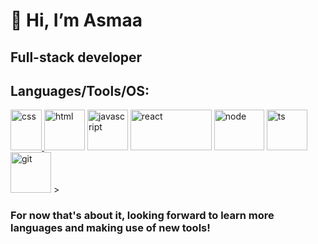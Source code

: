 
# **👋 Hi, I’m Asmaa**
## Full-stack developer 

## Languages/Tools/OS:
   <p >
      <a href="https://developer.mozilla.org/es/docs/Web/CSS" target="_blank" rel="nofollow">
        <img src="https://github.com/asmaa-develcode/asmaa-develcode/assets/150438300/b38dc74f-d7e8-46c7-a1b4-ece156e3fd69" alt="css" width="50" height="65"> </a>
        <a href="https://developer.mozilla.org/es/docs/Web/HTML" target="_blank" rel="nofollow">
            <img src="https://github.com/asmaa-develcode/asmaa-develcode/assets/150438300/b503048a-f7f1-4363-87f8-e9e2029abc61" alt="html" width="65" height="65"></a>
            <a href="https://developer.mozilla.org/es/docs/Web/JavaScript" target="_blank" rel="nofollow">
                <img src="https://github.com/asmaa-develcode/asmaa-develcode/assets/150438300/e17ad421-0eb9-4eeb-a3af-2d9c0b051bf7" alt="javascript" width="65" height="65"></a>
                <a href="https://es.react.dev/" target="_blank" rel="nofollow">
                    <img src="https://github.com/asmaa-develcode/asmaa-develcode/assets/150438300/675706b1-dbbc-4092-b968-1b9a5ff55198" alt="react" width="130" height="65"></a>
                    <a href="https://nodejs.org/en/learn/getting-started/introduction-to-nodejs" target="_blank" rel="nofollow">
                        <img src="https://github.com/asmaa-develcode/asmaa-develcode/assets/150438300/50c85581-329a-412f-8201-c25106f14bc4" alt="node" width="80" height="65"></a>
                        <a href="https://www.typescriptlang.org/" target="_blank" rel="nofollow">
                            <img src="https://github.com/asmaa-develcode/asmaa-develcode/assets/150438300/66e34a57-849e-40c2-ad6f-73f39774814a" alt="ts" width="65" height="65"></a>
                            <a href="https://git-scm.co" target="_blank" rel="nofollow">
                                <img src="https://github.com/asmaa-develcode/asmaa-develcode/assets/150438300/f8dcd219-95af-4617-9ae0-c8a81aeaaa08" alt="git" width="65" height="65"></a>
      <a href="https://www.python.org/" target="_blank" rel="nofollow">
         <![python logo](https://github.com/user-attachments/assets/13580bc5-2c73-4978-b098-9c2a3a61148e)></a>
>
   </p>



   ### For now that's about it, looking forward to learn more languages and making use of new tools! 





<!---
asmaa-develcode/asmaa-develcode is a ✨ special ✨ repository because its `README.md` (this file) appears on your GitHub profile.
You can click the Preview link to take a look at your changes.
--->
